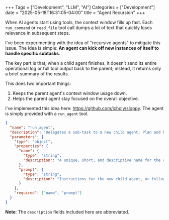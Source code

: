 +++
Tags = ["Development", "LLM", "AI"]
Categories = ["Development"]
date = "2025-05-18T16:31:05-04:00"
title = "Agent Recursion"
+++ 

When AI agents start using tools, the context window fills up fast.
Each `run_command` or `read_file` tool call dumps a lot of text that quickly loses relevance in subsequent steps.

I've been experimenting with the idea of "recursive agents" to mitigate this issue.
The idea is simple: **An agent can kick off new instances of itself to handle specific subtasks**.

The key part is that, when a child agent finishes, it doesn’t send its entire operational log or full tool output back to the parent; instead, it returns only a brief summary of the results.

This does two important things:

1. Keeps the parent agent's context window usage down.
2. Helps the parent agent stay focused on the overall objective.

I've implemented this idea here: https://github.com/icholy/sloppy.
The agent is simply provided with a `run_agent` tool.

``` json
{
  "name": "run_agent",
  "description": "Delegates a sub-task to a new child agent. Plan and break down work; use new, uniquely named agents for distinct sub-tasks or repetitive instances (min 3). Don't delegate the entire core task.",
  "parameters": {
    "type": "object",
    "properties": {
      "name": {
        "type": "string",
        "description": "A unique, short, and descriptive name for the child agent instance."
      },
      "prompt": {
        "type": "string",
        "description": "Instructions for the new child agent, or follow-up questions for a previously created agent."
      }
    },
    "required": ["name", "prompt"]
  }
}
```

**Note**: The `description` fields included here are abbreviated.